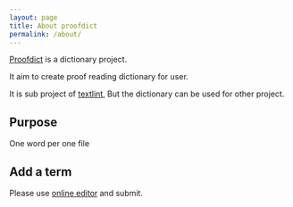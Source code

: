 ```yaml
---
layout: page
title: About proofdict
permalink: /about/
---
```


[Proofdict][] is a dictionary project.

It aim to create proof reading dictionary for user.

It is sub project of [textlint](https://github.com/textlint/textlint "textlint"), But the dictionary can be used for other project.

## Purpose

One word per one file

## Add a term

Please use [online editor](https://proofdict.github.io/) and submit.

[Proofdict]: https://github.com/proofdict  "proofdict"